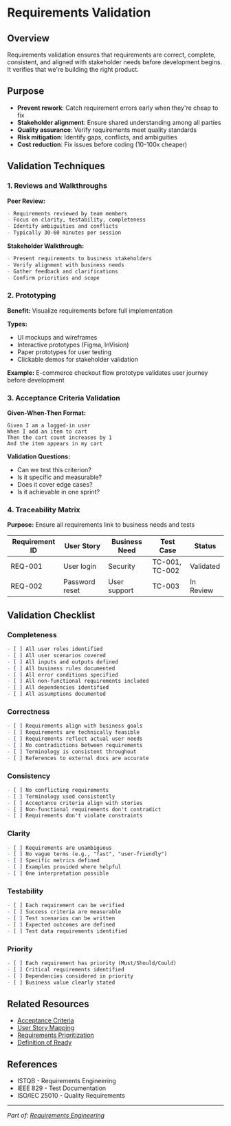 # Requirements Validation

## Overview

Requirements validation ensures that requirements are correct, complete, consistent, and aligned with stakeholder needs before development begins. It verifies that we're building the right product.

## Purpose

- **Prevent rework**: Catch requirement errors early when they're cheap to fix
- **Stakeholder alignment**: Ensure shared understanding among all parties
- **Quality assurance**: Verify requirements meet quality standards
- **Risk mitigation**: Identify gaps, conflicts, and ambiguities
- **Cost reduction**: Fix issues before coding (10-100x cheaper)

## Validation Techniques

### 1. Reviews and Walkthroughs

**Peer Review:**
```markdown
- Requirements reviewed by team members
- Focus on clarity, testability, completeness
- Identify ambiguities and conflicts
- Typically 30-60 minutes per session
```

**Stakeholder Walkthrough:**
```markdown
- Present requirements to business stakeholders
- Verify alignment with business needs
- Gather feedback and clarifications
- Confirm priorities and scope
```

### 2. Prototyping

**Benefit:** Visualize requirements before full implementation

**Types:**
- UI mockups and wireframes
- Interactive prototypes (Figma, InVision)
- Paper prototypes for user testing
- Clickable demos for stakeholder validation

**Example:** E-commerce checkout flow prototype validates user journey before development

### 3. Acceptance Criteria Validation

**Given-When-Then Format:**
```gherkin
Given I am a logged-in user
When I add an item to cart
Then the cart count increases by 1
And the item appears in my cart
```

**Validation Questions:**
- Can we test this criterion?
- Is it specific and measurable?
- Does it cover edge cases?
- Is it achievable in one sprint?

### 4. Traceability Matrix

**Purpose:** Ensure all requirements link to business needs and tests

| Requirement ID | User Story | Business Need | Test Case | Status |
|----------------|------------|---------------|-----------|---------|
| REQ-001 | User login | Security | TC-001, TC-002 | Validated |
| REQ-002 | Password reset | User support | TC-003 | In Review |

## Validation Checklist

### Completeness

```markdown
- [ ] All user roles identified
- [ ] All user scenarios covered
- [ ] All inputs and outputs defined
- [ ] All business rules documented
- [ ] All error conditions specified
- [ ] All non-functional requirements included
- [ ] All dependencies identified
- [ ] All assumptions documented
```

### Correctness

```markdown
- [ ] Requirements align with business goals
- [ ] Requirements are technically feasible
- [ ] Requirements reflect actual user needs
- [ ] No contradictions between requirements
- [ ] Terminology is consistent throughout
- [ ] References to external docs are accurate
```

### Consistency

```markdown
- [ ] No conflicting requirements
- [ ] Terminology used consistently
- [ ] Acceptance criteria align with stories
- [ ] Non-functional requirements don't contradict
- [ ] Requirements don't violate constraints
```

### Clarity

```markdown
- [ ] Requirements are unambiguous
- [ ] No vague terms (e.g., "fast", "user-friendly")
- [ ] Specific metrics defined
- [ ] Examples provided where helpful
- [ ] One interpretation possible
```

### Testability

```markdown
- [ ] Each requirement can be verified
- [ ] Success criteria are measurable
- [ ] Test scenarios can be written
- [ ] Expected outcomes are defined
- [ ] Test data requirements identified
```

### Priority

```markdown
- [ ] Each requirement has priority (Must/Should/Could)
- [ ] Critical requirements identified
- [ ] Dependencies considered in priority
- [ ] Business value clearly stated
```

## Related Resources

- [Acceptance Criteria](acceptance-criteria.md)
- [User Story Mapping](user-story-mapping.md)
- [Requirements Prioritization](requirements-prioritization.md)
- [Definition of Ready](../02-agile-planning/definition-of-ready.md)

## References

- ISTQB - Requirements Engineering
- IEEE 829 - Test Documentation
- ISO/IEC 25010 - Quality Requirements

---

*Part of: [Requirements Engineering](README.md)*
